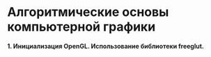 # Алгоритмические основы компьютерной графики
**1. Инициализация OpenGL. Использование библиотеки freeglut.**
